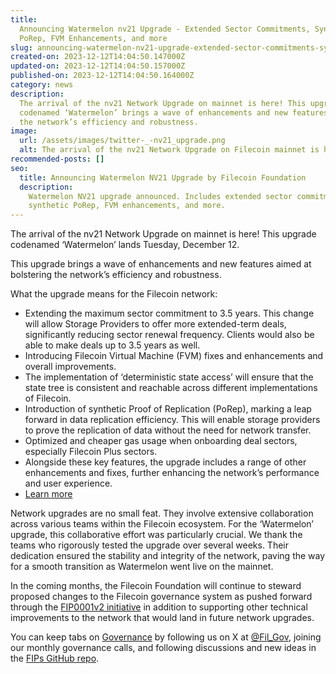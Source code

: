 ```yaml
---
title:
  Announcing Watermelon nv21 Upgrade - Extended Sector Commitments, Synthetic
  PoRep, FVM Enhancements, and more
slug: announcing-watermelon-nv21-upgrade-extended-sector-commitments-synthetic-porep-fvm-enhancements-and-more
created-on: 2023-12-12T14:04:50.147000Z
updated-on: 2023-12-12T14:04:50.157000Z
published-on: 2023-12-12T14:04:50.164000Z
category: news
description:
  The arrival of the nv21 Network Upgrade on mainnet is here! This upgrade
  codenamed ‘Watermelon’ brings a wave of enhancements and new features aimed at bolstering
  the network’s efficiency and robustness.
image:
  url: /assets/images/twitter-_-nv21_upgrade.png
  alt: The arrival of the nv21 Network Upgrade on Filecoin mainnet is here.
recommended-posts: []
seo:
  title: Announcing Watermelon NV21 Upgrade by Filecoin Foundation
  description:
    Watermelon NV21 upgrade announced. Includes extended sector commitments,
    synthetic PoRep, FVM enhancements, and more.
---
```


The arrival of the nv21 Network Upgrade on mainnet is here! This upgrade codenamed ‘Watermelon’ lands Tuesday, December 12.

This upgrade brings a wave of enhancements and new features aimed at bolstering the network’s efficiency and robustness.

What the upgrade means for the Filecoin network:

- Extending the maximum sector commitment to 3.5 years. This change will allow Storage Providers to offer more extended-term deals, significantly reducing sector renewal frequency. Clients would also be able to make deals up to 3.5 years as well.
- Introducing Filecoin Virtual Machine (FVM) fixes and enhancements and overall improvements.
- The implementation of ‘deterministic state access’ will ensure that the state tree is consistent and reachable across different implementations of Filecoin.
- Introduction of synthetic Proof of Replication (PoRep), marking a leap forward in data replication efficiency. This will enable storage providers to prove the replication of data without the need for network transfer.
- Optimized and cheaper gas usage when onboarding deal sectors, especially Filecoin Plus sectors.
- Alongside these key features, the upgrade includes a range of other enhancements and fixes, further enhancing the network’s performance and user experience.
- [Learn more](https://github.com/filecoin-project/core-devs/blob/master/Network%20Upgrades/v21.md)

Network upgrades are no small feat. They involve extensive collaboration across various teams within the Filecoin ecosystem. For the ‘Watermelon’ upgrade, this collaborative effort was particularly crucial. We thank the teams who rigorously tested the upgrade over several weeks. Their dedication ensured the stability and integrity of the network, paving the way for a smooth transition as Watermelon went live on the mainnet.

In the coming months, the Filecoin Foundation will continue to steward proposed changes to the Filecoin governance system as pushed forward through the [FIP0001v2 initiative](https://github.com/filecoin-project/FIPs/pull/850) in addition to supporting other technical improvements to the network that would land in future network upgrades.

You can keep tabs on [Governance](https://fil.org/governance/) by following us on X at [@Fil_Gov](https://twitter.com/fil_gov), joining our monthly governance calls, and following discussions and new ideas in the [FIPs GitHub repo](https://github.com/filecoin-project/FIPs).
